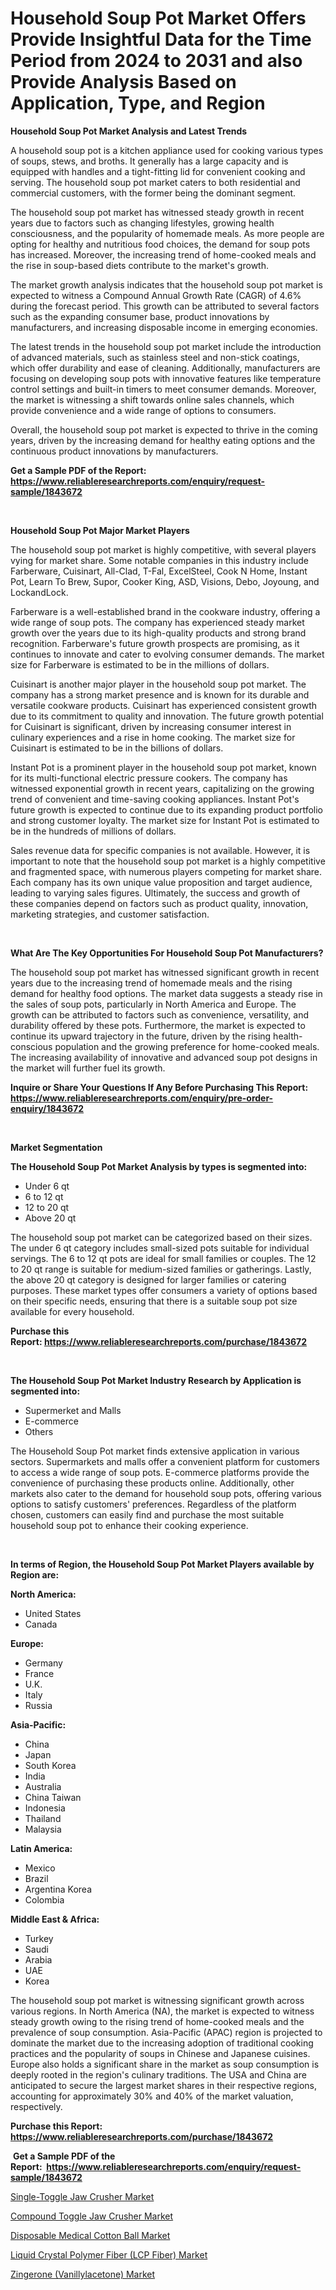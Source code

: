<p><h1>Household Soup Pot Market Offers Provide Insightful Data for the Time Period from 2024 to 2031 and also Provide Analysis Based on Application, Type, and Region</h1></p><p><strong>Household Soup Pot Market Analysis and Latest Trends</strong></p>
<p><p>A household soup pot is a kitchen appliance used for cooking various types of soups, stews, and broths. It generally has a large capacity and is equipped with handles and a tight-fitting lid for convenient cooking and serving. The household soup pot market caters to both residential and commercial customers, with the former being the dominant segment.</p><p>The household soup pot market has witnessed steady growth in recent years due to factors such as changing lifestyles, growing health consciousness, and the popularity of homemade meals. As more people are opting for healthy and nutritious food choices, the demand for soup pots has increased. Moreover, the increasing trend of home-cooked meals and the rise in soup-based diets contribute to the market's growth.</p><p>The market growth analysis indicates that the household soup pot market is expected to witness a Compound Annual Growth Rate (CAGR) of 4.6% during the forecast period. This growth can be attributed to several factors such as the expanding consumer base, product innovations by manufacturers, and increasing disposable income in emerging economies.</p><p>The latest trends in the household soup pot market include the introduction of advanced materials, such as stainless steel and non-stick coatings, which offer durability and ease of cleaning. Additionally, manufacturers are focusing on developing soup pots with innovative features like temperature control settings and built-in timers to meet consumer demands. Moreover, the market is witnessing a shift towards online sales channels, which provide convenience and a wide range of options to consumers.</p><p>Overall, the household soup pot market is expected to thrive in the coming years, driven by the increasing demand for healthy eating options and the continuous product innovations by manufacturers.</p></p>
<p><strong>Get a Sample PDF of the Report:&nbsp; <a href="https://www.reliableresearchreports.com/enquiry/request-sample/1843672">https://www.reliableresearchreports.com/enquiry/request-sample/1843672</a></strong></p>
<p>&nbsp;</p>
<p><strong>Household Soup Pot Major Market Players</strong></p>
<p><p>The household soup pot market is highly competitive, with several players vying for market share. Some notable companies in this industry include Farberware, Cuisinart, All-Clad, T-Fal, ExcelSteel, Cook N Home, Instant Pot, Learn To Brew, Supor, Cooker King, ASD, Visions, Debo, Joyoung, and LockandLock.</p><p>Farberware is a well-established brand in the cookware industry, offering a wide range of soup pots. The company has experienced steady market growth over the years due to its high-quality products and strong brand recognition. Farberware's future growth prospects are promising, as it continues to innovate and cater to evolving consumer demands. The market size for Farberware is estimated to be in the millions of dollars.</p><p>Cuisinart is another major player in the household soup pot market. The company has a strong market presence and is known for its durable and versatile cookware products. Cuisinart has experienced consistent growth due to its commitment to quality and innovation. The future growth potential for Cuisinart is significant, driven by increasing consumer interest in culinary experiences and a rise in home cooking. The market size for Cuisinart is estimated to be in the billions of dollars.</p><p>Instant Pot is a prominent player in the household soup pot market, known for its multi-functional electric pressure cookers. The company has witnessed exponential growth in recent years, capitalizing on the growing trend of convenient and time-saving cooking appliances. Instant Pot's future growth is expected to continue due to its expanding product portfolio and strong customer loyalty. The market size for Instant Pot is estimated to be in the hundreds of millions of dollars.</p><p>Sales revenue data for specific companies is not available. However, it is important to note that the household soup pot market is a highly competitive and fragmented space, with numerous players competing for market share. Each company has its own unique value proposition and target audience, leading to varying sales figures. Ultimately, the success and growth of these companies depend on factors such as product quality, innovation, marketing strategies, and customer satisfaction.</p></p>
<p>&nbsp;</p>
<p><strong>What Are The Key Opportunities For Household Soup Pot Manufacturers?</strong></p>
<p><p>The household soup pot market has witnessed significant growth in recent years due to the increasing trend of homemade meals and the rising demand for healthy food options. The market data suggests a steady rise in the sales of soup pots, particularly in North America and Europe. The growth can be attributed to factors such as convenience, versatility, and durability offered by these pots. Furthermore, the market is expected to continue its upward trajectory in the future, driven by the rising health-conscious population and the growing preference for home-cooked meals. The increasing availability of innovative and advanced soup pot designs in the market will further fuel its growth.</p></p>
<p><strong>Inquire or Share Your Questions If Any Before Purchasing This Report: <a href="https://www.reliableresearchreports.com/enquiry/pre-order-enquiry/1843672">https://www.reliableresearchreports.com/enquiry/pre-order-enquiry/1843672</a></strong></p>
<p>&nbsp;</p>
<p><strong>Market Segmentation</strong></p>
<p><strong>The Household Soup Pot Market Analysis by types is segmented into:</strong></p>
<p><ul><li>Under 6 qt</li><li>6 to 12 qt</li><li>12 to 20 qt</li><li>Above 20 qt</li></ul></p>
<p><p>The household soup pot market can be categorized based on their sizes. The under 6 qt category includes small-sized pots suitable for individual servings. The 6 to 12 qt pots are ideal for small families or couples. The 12 to 20 qt range is suitable for medium-sized families or gatherings. Lastly, the above 20 qt category is designed for larger families or catering purposes. These market types offer consumers a variety of options based on their specific needs, ensuring that there is a suitable soup pot size available for every household.</p></p>
<p><strong>Purchase this Report:&nbsp;<a href="https://www.reliableresearchreports.com/purchase/1843672">https://www.reliableresearchreports.com/purchase/1843672</a></strong></p>
<p>&nbsp;</p>
<p><strong>The Household Soup Pot Market Industry Research by Application is segmented into:</strong></p>
<p><ul><li>Supermerket and Malls</li><li>E-commerce</li><li>Others</li></ul></p>
<p><p>The Household Soup Pot market finds extensive application in various sectors. Supermarkets and malls offer a convenient platform for customers to access a wide range of soup pots. E-commerce platforms provide the convenience of purchasing these products online. Additionally, other markets also cater to the demand for household soup pots, offering various options to satisfy customers' preferences. Regardless of the platform chosen, customers can easily find and purchase the most suitable household soup pot to enhance their cooking experience.</p></p>
<p>&nbsp;</p>
<p><strong>In terms of Region, the Household Soup Pot Market Players available by Region are:</strong></p>
<p>
    <p> <strong> North America: </strong>
        <ul>
            <li>United States</li>
            <li>Canada</li>
        </ul>
        </p> 
    <p> <strong> Europe: </strong>
        <ul>
            <li>Germany</li>
            <li>France</li>
            <li>U.K.</li>
            <li>Italy</li>
            <li>Russia</li>
        </ul>
        </p> 
    <p> <strong> Asia-Pacific: </strong>
        <ul>
            <li>China</li>
            <li>Japan</li>
            <li>South Korea</li>
            <li>India</li>
            <li>Australia</li>
            <li>China Taiwan</li>
            <li>Indonesia</li>
            <li>Thailand</li>
            <li>Malaysia</li>
        </ul>
        </p> 
    <p> <strong> Latin America: </strong>
        <ul>
            <li>Mexico</li>
            <li>Brazil</li>
            <li>Argentina Korea</li>
            <li>Colombia</li>
        </ul>
        </p> 
    <p> <strong> Middle East & Africa: </strong>
        <ul>
            <li>Turkey</li>
            <li>Saudi</li>
            <li>Arabia</li>
            <li>UAE</li>
            <li>Korea</li>
        </ul>
    </p>
    </p>
<p><p>The household soup pot market is witnessing significant growth across various regions. In North America (NA), the market is expected to witness steady growth owing to the rising trend of home-cooked meals and the prevalence of soup consumption. Asia-Pacific (APAC) region is projected to dominate the market due to the increasing adoption of traditional cooking practices and the popularity of soups in Chinese and Japanese cuisines. Europe also holds a significant share in the market as soup consumption is deeply rooted in the region's culinary traditions. The USA and China are anticipated to secure the largest market shares in their respective regions, accounting for approximately 30% and 40% of the market valuation, respectively.</p></p>
<p><strong>Purchase this Report: <a href="https://www.reliableresearchreports.com/purchase/1843672">https://www.reliableresearchreports.com/purchase/1843672</a></strong></p>
<p>&nbsp;<strong>Get a Sample PDF of the Report:&nbsp;&nbsp;<a href="https://www.reliableresearchreports.com/enquiry/request-sample/1843672">https://www.reliableresearchreports.com/enquiry/request-sample/1843672</a></strong></p>
<p><strong></strong></p>
<p><p><a href="https://issuu.com/reportprime-2/docs/single-toggle-jaw-crusher-market-size-2030.pptx">Single-Toggle Jaw Crusher Market</a></p><p><a href="https://issuu.com/reportprime-2/docs/compound-toggle-jaw-crusher-market-size-2030.pptx">Compound Toggle Jaw Crusher Market</a></p><p><a href="https://github.com/ruslanpoljakovrd177/Market-Research-Report-List-2/blob/main/disposable-medical-cotton-ball-market.md">Disposable Medical Cotton Ball Market</a></p><p><a href="https://www.linkedin.com/pulse/liquid-crystal-polymer-fiber-lcp-market-research-report-tylxe/">Liquid Crystal Polymer Fiber (LCP Fiber) Market</a></p><p><a href="https://www.linkedin.com/pulse/zingerone-vanillylacetone-market-size-growth-forecast-9nvpe/">Zingerone (Vanillylacetone) Market</a></p></p>